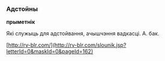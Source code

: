 ### Адстойны
**прыметнік**

Які служыць для адстойвання, ачышчэння вадкасці. А. бак.

<a rel="author">[http://rv-blr.com/](http://rv-blr.com/slounik.jsp?letterId=0&maskId=0&pageId=162)</a>
